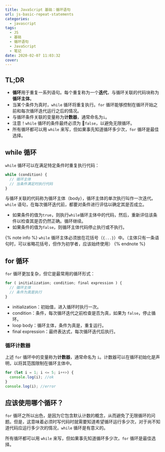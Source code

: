 ```yaml
---
title: JavaScript 基础：循环语句
url: js-basic-repeat-statements
categories:
  - javascript
tags:
  - JS
  - 基础
  - 循环语句
  - JavaScript
  - 笔记
date: 2020-02-07 11:03:32
cover:
---
```


## TL;DR

- **循环**用于重复一系列语句。每个重复称为一个**迭代**，与循环关联的代码块称为**循环主体**。
- 当某个条件为真时，`while` 循环将重复执行。`for` 循环能够控制在循环开始之前和每次循环迭代运行之后的情况。
- 与循环条件关联的变量称为**计数器**，通常命名为`i`。
- 注意！`while` 循环的条件最终必须为 `false`，以避免无限循环。
- 所有循环都可以用 `while` 来写，但如果事先知道循环多少次，`for` 循环是最佳选择。

<!-- more -->

## while 循环

`while` 循环可以在满足特定条件时重复执行代码：

```js
while (condition) {
  // 循环主体
  // 当条件满足时执行代码
}
```

与循环关联的代码称为循环主体（body），循环主体的单次执行叫作一次迭代。`while` 语句，在每次循环迭代前，都要对条件进行评估以确定其是否成立。

- 如果条件的值为`true`，则执行`while`循环主体中的代码，然后，重新评估该条件以检查其是否仍然正确。循环继续。
- 如果条件的值为`false`，则循环主体代码停止执行或不执行。

{% note info %}
`while` 循环主体必须放在花括号（`{...}`）中。（主体只有一条语句时，可以省略花括号，但作为初学者，应该始终使用）
{% endnote %}

## for 循环

`for` 循环更加复杂，但它是最常用的循环形式：

```js
for ( initialization; condition; final expression ) {
  // 循环主体
  // 条件为真是执行
}
```

- initialization：初始值，进入循环时执行一次。
- condition：条件，每次循环迭代之前检查是否为真，如果为 `false`，停止循环。
- loop body：循环主体，条件为真是，重复运行。
- final expression：最终表达式，每次循环迭代后执行。

### 循环计数器

上述 `for` 循环中的变量称为**计数器**，通常命名为 `i`。计数器可以在循环初始化是声明，以将其范围限制在循环主体中。

```js
for (let i = 1; i <= 5; i++>) {
  console.log(i); //ok
}
console.log(i); //error
```

## 应该使用哪个循环？

`for` 循环之所以出色，是因为它包含默认计数的概念，从而避免了无限循环的问题。但是，这意味着必须时写代码时就需要知道希望循环运行多少次，对于尚不知道代码应运行多少次的情况，`while` 循环是有意义的。

所有循环都可以用 `while` 来写，但如果事先知道循环多少次，`for` 循环是最佳选择。
